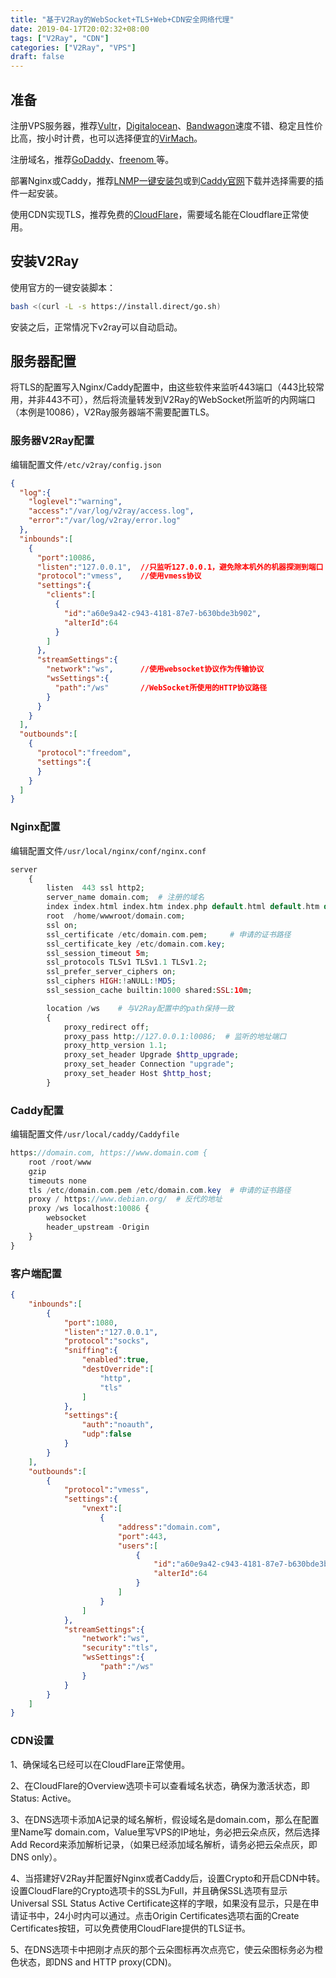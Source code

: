 ```yaml
---
title: "基于V2Ray的WebSocket+TLS+Web+CDN安全网络代理"
date: 2019-04-17T20:02:32+08:00
tags: ["V2Ray", "CDN"]
categories: ["V2Ray", "VPS"]
draft: false
---
```


## 准备

注册VPS服务器，推荐[Vultr](https://www.vultr.com/pricing/)，[Digitalocean](https://www.digitalocean.com/pricing/)、[Bandwagon](https://bwh88.net/index.php)速度不错、稳定且性价比高，按小时计费，也可以选择便宜的[VirMach](https://billing.virmach.com/cart.php?gid=18)。

注册域名，推荐[GoDaddy](https://www.godaddy.com/)、[freenom ](https://www.freenom.com/)等。

部署Nginx或Caddy，推荐[LNMP一键安装包](https://lnmp.org/install.html)或到[Caddy官网](https://caddyserver.com/download)下载并选择需要的插件一起安装。

使用CDN实现TLS，推荐免费的[CloudFlare](https://www.cloudflare.com/)，需要域名能在Cloudflare正常使用。

## 安装V2Ray

使用官方的一键安装脚本：

```bash
bash <(curl -L -s https://install.direct/go.sh)
```
安装之后，正常情况下v2ray可以自动启动。

## 服务器配置

将TLS的配置写入Nginx/Caddy配置中，由这些软件来监听443端口（443比较常用，并非443不可），然后将流量转发到V2Ray的WebSocket所监听的内网端口（本例是10086），V2Ray服务器端不需要配置TLS。

### 服务器V2Ray配置

编辑配置文件`/etc/v2ray/config.json`

```json
{
  "log":{
    "loglevel":"warning",
    "access":"/var/log/v2ray/access.log",
    "error":"/var/log/v2ray/error.log"
  },
  "inbounds":[
    {
      "port":10086,
      "listen":"127.0.0.1",  //只监听127.0.0.1，避免除本机外的机器探测到端口
      "protocol":"vmess",    //使用vmess协议
      "settings":{
        "clients":[
          {
            "id":"a60e9a42-c943-4181-87e7-b630bde3b902",
            "alterId":64
          }
        ]
      },
      "streamSettings":{
        "network":"ws",      //使用websocket协议作为传输协议
        "wsSettings":{
          "path":"/ws"       //WebSocket所使用的HTTP协议路径
        }
      }
    }
  ],
  "outbounds":[
    {
      "protocol":"freedom",
      "settings":{
      }
    }
  ]
}
```

### Nginx配置

编辑配置文件`/usr/local/nginx/conf/nginx.conf`

```php
server
    {
        listen  443 ssl http2;
        server_name domain.com;  # 注册的域名
        index index.html index.htm index.php default.html default.htm default.php;
        root  /home/wwwroot/domain.com;
        ssl on;
        ssl_certificate /etc/domain.com.pem;     # 申请的证书路径
        ssl_certificate_key /etc/domain.com.key;
        ssl_session_timeout 5m;
        ssl_protocols TLSv1 TLSv1.1 TLSv1.2;
        ssl_prefer_server_ciphers on;
        ssl_ciphers HIGH:!aNULL:!MD5;
        ssl_session_cache builtin:1000 shared:SSL:10m;

        location /ws    # 与V2Ray配置中的path保持一致
        {
            proxy_redirect off;
            proxy_pass http://127.0.0.1:l0086;  # 监听的地址端口
            proxy_http_version 1.1;
            proxy_set_header Upgrade $http_upgrade;
            proxy_set_header Connection "upgrade";
            proxy_set_header Host $http_host;
        }
```

### Caddy配置

编辑配置文件`/usr/local/caddy/Caddyfile`

```php
https://domain.com, https://www.domain.com {
    root /root/www
    gzip
    timeouts none
    tls /etc/domain.com.pem /etc/domain.com.key  # 申请的证书路径
    proxy / https://www.debian.org/  # 反代的地址
    proxy /ws localhost:10086 {
        websocket
        header_upstream -Origin
    }
}
```

### 客户端配置

```json
{
    "inbounds":[
        {
            "port":1080,
            "listen":"127.0.0.1",
            "protocol":"socks",
            "sniffing":{
                "enabled":true,
                "destOverride":[
                    "http",
                    "tls"
                ]
            },
            "settings":{
                "auth":"noauth",
                "udp":false
            }
        }
    ],
    "outbounds":[
        {
            "protocol":"vmess",
            "settings":{
                "vnext":[
                    {
                        "address":"domain.com",
                        "port":443,
                        "users":[
                            {
                                "id":"a60e9a42-c943-4181-87e7-b630bde3b902",
                                "alterId":64
                            }
                        ]
                    }
                ]
            },
            "streamSettings":{
                "network":"ws",
                "security":"tls",
                "wsSettings":{
                    "path":"/ws"
                }
            }
        }
    ]
}
```

### CDN设置

1、确保域名已经可以在CloudFlare正常使用。

2、在CloudFlare的Overview选项卡可以查看域名状态，确保为激活状态，即Status: Active。

3、在DNS选项卡添加A记录的域名解析，假设域名是domain.com，那么在配置里Name写 domain.com，Value里写VPS的IP地址，务必把云朵点灰，然后选择Add Record来添加解析记录，（如果已经添加域名解析，请务必把云朵点灰，即DNS only）。

4、当搭建好V2Ray并配置好Nginx或者Caddy后，设置Crypto和开启CDN中转。设置CloudFlare的Crypto选项卡的SSL为Full，并且确保SSL选项有显示Universal SSL Status Active Certificate这样的字眼，如果没有显示，只是在申请证书中，24小时内可以通过。点击Origin Certificates选项右面的Create Certificates按钮，可以免费使用CloudFlare提供的TLS证书。

5、在DNS选项卡中把刚才点灰的那个云朵图标再次点亮它，使云朵图标务必为橙色状态，即DNS and HTTP proxy(CDN)。
